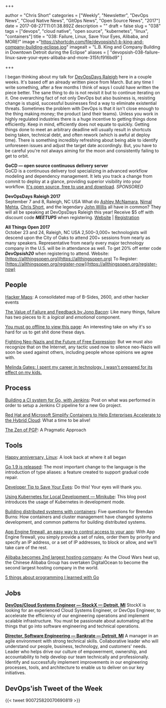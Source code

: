 +++

author = "Chris Short"
categories = ["Weekly", "Newsletter", "DevOps News", "Cloud Native News", "GitOps News", "Open Source News", "2017"]
date = 2017-08-27T11:01:38.892Z
description = ""
draft = false
slug = "038"
tags = ["devops", "cloud native", "open source", "kubernetes", "linux", "containers"]
title = "038: Failure, Linux, Save Your Eyes, Alibaba, and MORE!"
image ="https://shortcdn.com/file/devopsish/l-b-king-and-company-building-eclipse.jpg"
imagealt = "L.B. King and Company Building in Downtown Detroit during the Eclipse"
aliases = [
    "devopsish-038-failure-linux-save-your-eyes-alibaba-and-more-315fcf916bd9"
]

+++

I began thinking about my talk for [DevOpsDays Raleigh](https://www.devopsdays.org/events/2017-raleigh/welcome/) here in a couple weeks. It's based off an already written piece from March. But any time I write something, after a few months I think of ways I could have written the piece better. The sane thing to do is not revisit it but to continue iterating on it. One overarching fact of not only DevOps but also business is, resisting change is stupid, successful businesses find a way to eliminate existential threats. Sometimes the problem with DevOps is that it isn't close enough to the thing making money; the product (and their teams). Unless you work in highly regulated industries there is a huge incentive to getting things done efficiently. Keep in mind, efficiently does not equate to quickly. Getting things done to meet an arbitrary deadline will usually result in shortcuts being taken, technical debt, and often rework (which is awful at deploy time). There is something incredibly refreshing about being able to identify unforeseen issues and adjust the target date accordingly. But, you have to be careful you're not always aiming for the moon and consistently failing to get to orbit.

**GoCD — open source continuous delivery server**  
GoCD is a continuous delivery tool specializing in advanced workflow modeling and dependency management. It lets you track a change from commit to deploy at a glance, providing superior visibility into your workflow. [It's open source, free to use and download](https://www.gocd.org/?utm_campaign=devops_newsletter&utm_medium=email&utm_source=devopsish&utm_content=go_website&utm_term=). *SPONSORED*

**DevOpsDays Raleigh 2017**  
September 7 and 8, Raleigh, NC USA
What do [Ashley McNamara](http://ashleymcnamara.github.io/learn_to_code/), [Nimal Mehta](https://www.linkedin.com/in/nirmalkmehta/), [Chris Short](https://chrisshort.net), and the legendary [John Willis](https://github.com/botchagalupe/my-presentations) all have in common? They will all be speaking at DevOpsDays Raleigh this year! Receive $5 off with discount code ***MEETUP5*** when registering. [Website](https://www.devopsdays.org/events/2017-raleigh/welcome/) | [Registration](https://www.eventbrite.com/e/devopsdays-raleigh-2017-tickets-34044332515?aff=es2)

**All Things Open 2017**  
October 23 and 24, Raleigh, NC USA
2,500–3,000+ technologists will descend upon the City of Oaks to attend 200+ sessions from nearly as many speakers. Representative from nearly every major technology company in the U.S. will be in attendance as well.
To get 20% off enter code ***DevOpsish20*** when registering to attend.
Website: [https://allthingsopen.org](https://allthingsopen.org)
To Register: [https://allthingsopen.org/register-now](https://allthingsopen.org/register-now)


## People

[Hacker Maps](http://www.hackermaps.org/): A consolidated map of B-Sides, 2600, and other hacker events

[The Value of Failure and Feedback by Jono Bacon](http://www.jonobacon.com/2017/08/21/value-failure-feedback-guide/?imm_mid=0f5aaa&cmp=em-webops-na-na-newsltr_20170825): Like many things, failure has two pieces to it: a *logical* and *emotional* component.

[You must go offline to view this page](https://chris.bolin.co/offline/): An interesting take on why it's so hard for us to get shit done these days.

[Fighting Neo-Nazis and the Future of Free Expression](https://www.eff.org/deeplinks/2017/08/fighting-neo-nazis-future-free-expression): But we must also recognize that on the Internet, any tactic used now to silence neo-Nazis will soon be used against others, including people whose opinions we agree with.

[Melinda Gates: I spent my career in technology. I wasn't prepared for its effect on my kids.](https://www.washingtonpost.com/news/parenting/wp/2017/08/24/melinda-gates-i-spent-my-career-in-technology-i-wasnt-prepared-for-its-effect-on-my-kids/?utm_term=.9dd6ec14df13)

## Process

[Building a CI system for Go, with Jenkins](https://medium.com/@zarkopafilis/building-a-ci-system-for-go-with-jenkins-4ab04d4bacd0): Post on what was performed in order to setup a Jenkins CI pipeline for a new Go project.

[Red Hat and Microsoft Simplify Containers to Help Enterprises Accelerate to the Hybrid Cloud](https://www.redhat.com/en/about/press-releases/red-hat-and-microsoft-simplify-containers-help-enterprises-accelerate-hybrid-cloud): What a time to be alive!

[The Zen of PGP](https://medium.com/@thegrugq/the-zen-of-pgp-6f55d44657dd): A Pragmatic Approach

## Tools

[Happy anniversary, Linux](https://opensource.com/article/17/8/linux-anniversary): A look back at where it all began

[Go 1.9 is released](https://blog.golang.org/go1.9): The most important change to the language is the introduction of type aliases: a feature created to support gradual code repair.

[Developer Tip to Save Your Eyes](https://medium.com/@GarmashNikolay/developer-tip-to-save-your-eyes-f83135baa64c): Do this! Your eyes will thank you.

[Using Kubernetes for Local Development — Minikube](https://medium.com/devopslinks/using-kubernetes-minikube-for-local-development-c37c6e56e3db): This blog post introduces the usage of Kubernetes in development mode.

[Building distributed systems with containers](https://www.oreilly.com/ideas/building-distributed-systems-with-containers): Five questions for Brendan Burns: How containers and cluster management have changed systems development, and common patterns for building distributed systems.

[App Engine firewall, an easy way to control access to your app](https://cloudplatform.googleblog.com/2017/08/introducing-App-Engine-firewall-an-easy-way-to-control-access-to-your-app.html): With App Engine firewall, you simply provide a set of rules, order them by priority and specify an IP address, or a set of IP addresses, to block or allow, and we'll take care of the rest.

[Alibaba becomes 2nd largest hosting company](https://news.netcraft.com/archives/2017/08/22/cloud-wars-alibaba-becomes-2nd-largest-hosting-company.html): As the Cloud Wars heat up, the Chinese Alibaba Group has overtaken DigitalOcean to become the second largest hosting company in the world.

[5 things about programming I learned with Go](http://mjk.space/5-things-about-programming-learned-with-go/)

## Jobs

[**DevOps/Cloud Systems Engineer — StockX — Detroit, MI**](https://stockx.com/jobs#op-193701-devopscloud-systems-engineer)
StockX is looking for an experienced Cloud Systems Engineer, or DevOps Engineer, to accelerate the efficiency of our engineering operations and implement scalable infrastructure. You must be passionate about automating all the things that go into software engineering and technical operations.

[**Director, Software Engineering — Bankrate — Detroit, MI**](http://app.jobvite.com/m?3N1q0jw2)
A manager in an agile environment with strong technical skills. Collaborative leader who will understand our people, business, technology, and customers' needs. Leader who helps drive our culture of empowerment, ownership, and accountability to help develop our team technically and professionally. Identify and successfully implement improvements in our engineering processes, tools, and architecture to enable us to deliver on our key initiatives.

## DevOps'ish Tweet of the Week

{{< tweet 900725820070690819 >}}
